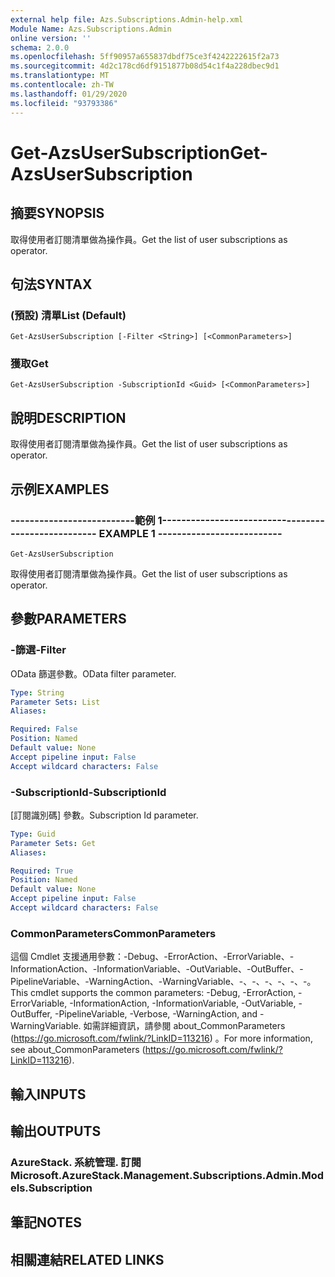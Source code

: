 ```yaml
---
external help file: Azs.Subscriptions.Admin-help.xml
Module Name: Azs.Subscriptions.Admin
online version: ''
schema: 2.0.0
ms.openlocfilehash: 5ff90957a655837dbdf75ce3f4242222615f2a73
ms.sourcegitcommit: 4d2c178cd6df9151877b08d54c1f4a228dbec9d1
ms.translationtype: MT
ms.contentlocale: zh-TW
ms.lasthandoff: 01/29/2020
ms.locfileid: "93793386"
---
```

# <span data-ttu-id="ac468-101">Get-AzsUserSubscription</span><span class="sxs-lookup"><span data-stu-id="ac468-101">Get-AzsUserSubscription</span></span>

## <span data-ttu-id="ac468-102">摘要</span><span class="sxs-lookup"><span data-stu-id="ac468-102">SYNOPSIS</span></span>
<span data-ttu-id="ac468-103">取得使用者訂閱清單做為操作員。</span><span class="sxs-lookup"><span data-stu-id="ac468-103">Get the list of user subscriptions as operator.</span></span>

## <span data-ttu-id="ac468-104">句法</span><span class="sxs-lookup"><span data-stu-id="ac468-104">SYNTAX</span></span>

### <span data-ttu-id="ac468-105"> (預設) 清單</span><span class="sxs-lookup"><span data-stu-id="ac468-105">List (Default)</span></span>
```
Get-AzsUserSubscription [-Filter <String>] [<CommonParameters>]
```

### <span data-ttu-id="ac468-106">獲取</span><span class="sxs-lookup"><span data-stu-id="ac468-106">Get</span></span>
```
Get-AzsUserSubscription -SubscriptionId <Guid> [<CommonParameters>]
```

## <span data-ttu-id="ac468-107">說明</span><span class="sxs-lookup"><span data-stu-id="ac468-107">DESCRIPTION</span></span>
<span data-ttu-id="ac468-108">取得使用者訂閱清單做為操作員。</span><span class="sxs-lookup"><span data-stu-id="ac468-108">Get the list of user subscriptions as operator.</span></span>

## <span data-ttu-id="ac468-109">示例</span><span class="sxs-lookup"><span data-stu-id="ac468-109">EXAMPLES</span></span>

### <span data-ttu-id="ac468-110">--------------------------範例 1--------------------------</span><span class="sxs-lookup"><span data-stu-id="ac468-110">-------------------------- EXAMPLE 1 --------------------------</span></span>
```
Get-AzsUserSubscription
```

<span data-ttu-id="ac468-111">取得使用者訂閱清單做為操作員。</span><span class="sxs-lookup"><span data-stu-id="ac468-111">Get the list of user subscriptions as operator.</span></span>

## <span data-ttu-id="ac468-112">參數</span><span class="sxs-lookup"><span data-stu-id="ac468-112">PARAMETERS</span></span>

### <span data-ttu-id="ac468-113">-篩選</span><span class="sxs-lookup"><span data-stu-id="ac468-113">-Filter</span></span>
<span data-ttu-id="ac468-114">OData 篩選參數。</span><span class="sxs-lookup"><span data-stu-id="ac468-114">OData filter parameter.</span></span>

```yaml
Type: String
Parameter Sets: List
Aliases:

Required: False
Position: Named
Default value: None
Accept pipeline input: False
Accept wildcard characters: False
```

### <span data-ttu-id="ac468-115">-SubscriptionId</span><span class="sxs-lookup"><span data-stu-id="ac468-115">-SubscriptionId</span></span>
<span data-ttu-id="ac468-116">[訂閱識別碼] 參數。</span><span class="sxs-lookup"><span data-stu-id="ac468-116">Subscription Id parameter.</span></span>

```yaml
Type: Guid
Parameter Sets: Get
Aliases:

Required: True
Position: Named
Default value: None
Accept pipeline input: False
Accept wildcard characters: False
```

### <span data-ttu-id="ac468-117">CommonParameters</span><span class="sxs-lookup"><span data-stu-id="ac468-117">CommonParameters</span></span>
<span data-ttu-id="ac468-118">這個 Cmdlet 支援通用參數：-Debug、-ErrorAction、-ErrorVariable、-InformationAction、-InformationVariable、-OutVariable、-OutBuffer、-PipelineVariable、-WarningAction、-WarningVariable、-、-、-、-、-、-。</span><span class="sxs-lookup"><span data-stu-id="ac468-118">This cmdlet supports the common parameters: -Debug, -ErrorAction, -ErrorVariable, -InformationAction, -InformationVariable, -OutVariable, -OutBuffer, -PipelineVariable, -Verbose, -WarningAction, and -WarningVariable.</span></span> <span data-ttu-id="ac468-119">如需詳細資訊，請參閱 about_CommonParameters (https://go.microsoft.com/fwlink/?LinkID=113216) 。</span><span class="sxs-lookup"><span data-stu-id="ac468-119">For more information, see about_CommonParameters (https://go.microsoft.com/fwlink/?LinkID=113216).</span></span>

## <span data-ttu-id="ac468-120">輸入</span><span class="sxs-lookup"><span data-stu-id="ac468-120">INPUTS</span></span>

## <span data-ttu-id="ac468-121">輸出</span><span class="sxs-lookup"><span data-stu-id="ac468-121">OUTPUTS</span></span>

### <span data-ttu-id="ac468-122">AzureStack. 系統管理. 訂閱</span><span class="sxs-lookup"><span data-stu-id="ac468-122">Microsoft.AzureStack.Management.Subscriptions.Admin.Models.Subscription</span></span>

## <span data-ttu-id="ac468-123">筆記</span><span class="sxs-lookup"><span data-stu-id="ac468-123">NOTES</span></span>

## <span data-ttu-id="ac468-124">相關連結</span><span class="sxs-lookup"><span data-stu-id="ac468-124">RELATED LINKS</span></span>

